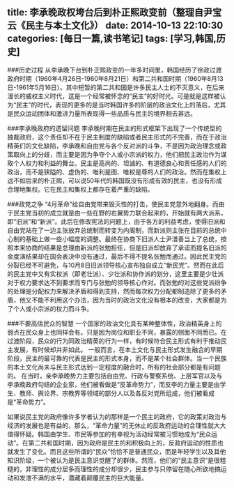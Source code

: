 title: 李承晚政权垮台后到朴正熙政变前（整理自尹宝云《民主与本土文化》）
date: 2014-10-13 22:10:30
categories: [每日一篇,读书笔记]
tags: [学习,韩国,历史]
---
###历史过程
从李承晚下台到朴正熙政变的一年多时间里，韩国经历了徐政过渡政府时期（1960年4月26日-1960年8月21日）和第二共和国时期（1960年8月13日-1961年5月16日）。其中短暂的第二共和国是许多民主人士的不灭意义，在后来漫长的威权主义时代，这是一个经常被怀念的“民主”的好时光。可是就是这样被认为“民主”的时代，表现的更多的是当时韩国许多的阶层的政治文化上的落后，尤其是民众运动团体和激进力量所表现得一些品质与民主的境界相去甚远。
<!--more-->
###李承晚政府的遗留问题
李承晚时期在民主的形式框架下出现了一个传统型的独裁政府，这个责任却不在于民主制度的缺陷或者民主形式的不完善，而在于政治精英们的文化缺陷，李承晚和自由党与各个反对派的斗争，不是因为政治理念或政策取向上的分歧，而主要是因为争夺个人或小宗派的权力，他们把民主政治作为谋取个人权力和利益的舞台。民主是高尚的、坦诚的、有道德良心和责任感的人们的政治，而不是狭隘的、虚伪的、唯利是图、唯权是尊的人们的政治。然而在集权上远不如后来的朴正熙，可以说50年代的韩国既没有形成有效的民主，也没有形成合理地集权。它在民主和集权上都存在着严重的缺陷。

###政党之争
“4月革命”给自由党带来毁灭性的打击，使民主党意外地翻身。而由于民主党当初的成立就是由一些在野的右翼势力联合起来的，开始就有两大派系，即“旧派”和“新派”。此后在修改宪法的问题上，由于各方的利益考虑，使得旧派和自由党站在了一边主张放弃总统制而转变为内阁制，而新派则主张在目前的总统中心制的基础上做一些小幅度的调整。最终在协商下旧派人士尹潽善当上了总统，按照本来协商的结果是总理由新派的张勉担任，但是旧派却放弃了承诺而提名旧派的金度演结果却在国会表决中没有通过，最后不得不提名张勉而通过。因此民主党的分裂已经不可避免，与10月8日旧派领导核心宣布独自成立“新民党”。然而在此后的民主党中又有实权派（即老壮派）、少壮派和协作派的划分，这里主要是少壮派对于权力要求达不到要求而专门与张勉的领导核心作对。而张勉的对这些党派纷争的处理是分配权力来解决矛盾和得到支持，然而每次权力分配都制造除了更多的矛盾，他又不能不利用这个办法，因为当时的政治文化没有根本的改变，大家都是为了个人或小宗派的权力而斗争。

###不要高估民众的智慧
一个国家的政治文化具有某种整体性，政治精英身上的弱点在民众身上也同样会有。只是因为岗位和职业不同，暴露的侧面不同而已。在过渡阶段，民众的行为同政治精英的行为一样，有时候符合民主形式有利于推动民主发展，有时候却并非如此。
一般而言，在本土文化与民主形式发生融合的早期阶段，民主的最可靠的代表是民主的形式本身，而不是某个社会群体。当一个民族的本土文化尚未与民主形式达到一定程度的融合时，所有的社会部分都是有问题的。
在当时，亲李承晚势力主要包括自由党、行政与警察系统、上层军官以及与李承晚政府勾结的企业家，他们被看做是“反革命势力”，而反李的力量主要是由学生、教师、舆论界、宗教界等领域的部分人以及各反对党所组成，他们被看成是“革命势力”。

如果说民主党的政府像许多学者认为的那样是一个民主的政府，它的政策对政治与经济的发展也是有益的，那么，“革命力量”的无休止的反政府运动的合理性就大大值得怀疑。韩国由学生、市民等参加的有幸视为活动经常被习惯地成为“民众运动”。在第二共和国时期，因为政府是民主的和积极向上的，反政府运动的性质也就发生了变化。而且这些所谓的“民众”恰恰不是普通民众，而是年轻学生以及其他知识阶级，一个被认为是民主意识觉醒了的群体。然而，他们的“民主意识”是很粗糙的，非理性的成分居多而理性的成分却很少，民主参与只停留在随心所欲地搞运动和发泄不满的水平，潜藏着颠覆民主的巨大能量。















